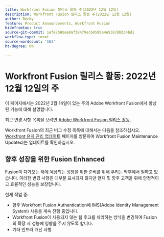 ```yaml
---
title: Workfront Fusion 릴리스 활동 주(2022년 12월 12일)
description: Workfront Fusion 릴리스 활동 주(2022년 12월 12일)
author: Becky
feature: Product Announcements, Workfront Fusion
hidefromtoc: true
source-git-commit: 1efe7580ea0af38479ec60595a4e93678bb34bd2
workflow-type: tm+mt
source-wordcount: '161'
ht-degree: 0%

---
```


# Workfront Fusion 릴리스 활동: 2022년 12월 12일의 주

이 페이지에서는 2022년 2월 14일이 있는 주의 Adobe Workfront Fusion에서 향상된 기능에 대해 설명합니다.

최근 변경 사항 목록을 보려면 [Adobe Workfront Fusion 릴리스 활동](../../../product-announcements/product-releases/fusion-release-activity/fusion-release-activity.md).

Workfront Fusion의 최근 버그 수정 목록에 대해서는 다음을 참조하십시오. [Workfront 유지 관리 업데이트](https://one.workfront.com/s/article/Workfront-Maintenance-Updates-1882317350) 페이지를 방문하여 Workfront Fusion Maintenance Update라는 업데이트를 확인하십시오.

## 향후 성장을 위한 Fusion Enhanced

Fusion이 다가오는 해에 예상되는 성장을 위한 준비를 위해 우리는 막후에서 일하고 있습니다. 이러한 변경 사항은 대부분 표시되지 않지만 현재 및 향후 고객을 위해 안정적이고 효율적인 성능을 보장합니다.


현재 작업 중:

* 향후 Workfront Fusion Authentication에 IMS(Adobe Identity Management System) 사용을 계속 진행 중입니다.
* Workfront Fusion이 사용되지 않는 웹 후크를 처리하는 방식을 변경하여 Fusion의 확장 시 성능에 영향을 주지 않도록 합니다.
* 기타 인프라 개선 사항.
